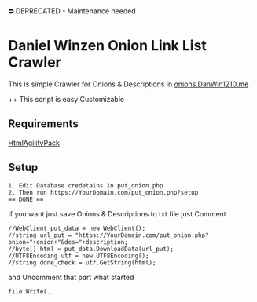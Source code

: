 ⛔️ DEPRECATED - Maintenance needed
 # Daniel Winzen Onion Link List Crawler
This is simple Crawler for Onions & Descriptions in [onions.DanWin1210.me](https://onions.danwin1210.me/)

++ This script is easy Customizable

## Requirements
[HtmlAgilityPack](https://www.nuget.org/packages/HtmlAgilityPack/)
## Setup
```
1. Edit Database credetains in put_onion.php
2. Then run https://YourDomain.com/put_onion.php?setup
== DONE ==
```

If you want just save Onions & Descriptions to txt file just Comment
```
//WebClient put_data = new WebClient();
//string url_put = "https://YourDomain.com/put_onion.php?onion="+onion+"&des="+description;
//byte[] html = put_data.DownloadData(url_put);
//UTF8Encoding utf = new UTF8Encoding();
//string done_check = utf.GetString(html);
```
and Uncomment that part what started
``` 
file.Write(..
```
